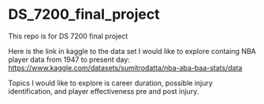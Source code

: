 # DS_7200_final_project
This repo is for DS 7200 final project

Here is the link in kaggle to the data set I would like to explore containg NBA player data from 1947 to present day:
https://www.kaggle.com/datasets/sumitrodatta/nba-aba-baa-stats/data

Topics I would like to explore is career duration, possible injury identification, and player effectiveness pre and post injury.
